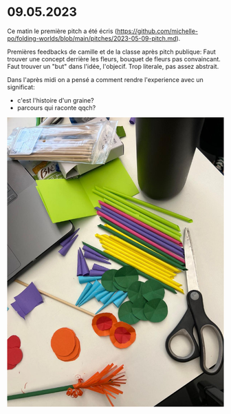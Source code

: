 # 09.05.2023

Ce matin le première pitch a été écris (https://github.com/michelle-po/folding-worlds/blob/main/pitches/2023-05-09-pitch.md).

Premières feedbacks de camille et de la classe après pitch publique:
Faut trouver une concept derrière les fleurs, bouquet de fleurs pas convaincant. Faut trouver un "but" dans l'idée, l'objecif. Trop literale, pas assez abstrait.

Dans l'après midi on a pensé a comment rendre l'experience avec un significat:

- c'est l'histoire d'un graine?
- parcours qui raconte qqch?

![Fleur 3](./devlog-images/origami_fleur3.jpeg "Fleur 3")

